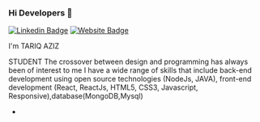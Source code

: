 ### Hi Developers 👋

[![Linkedin Badge](https://img.shields.io/badge/-TariqAziz-blue?style=flat-square&logo=Linkedin&logoColor=white&link=https://www.linkedin.com/in/tariq-aziz-0b66a216a)](https://www.linkedin.com/in/tariq-aziz-0b66a216a)
[![Website Badge](https://img.shields.io/badge/StackOverflow-TariqAziz-yellow)](https://stackoverflow.com/users/14299818/tariq-aziz)

I'm TARIQ AZIZ


STUDENT
The crossover between design and programming has always been of interest to me
I have a wide range of skills that include back-end development using open source technologies (NodeJs, JAVA), front-end development (React, ReactJs, HTML5, CSS3, Javascript, Responsive),database(MongoDB,Mysql)

-

